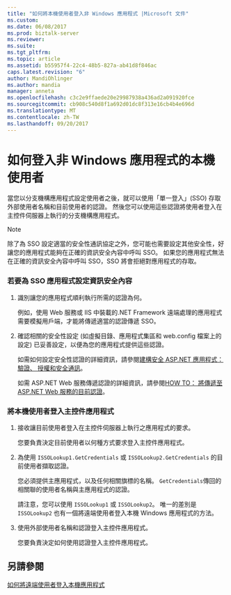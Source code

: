 ```yaml
---
title: "如何將本機使用者登入非 Windows 應用程式 |Microsoft 文件"
ms.custom: 
ms.date: 06/08/2017
ms.prod: biztalk-server
ms.reviewer: 
ms.suite: 
ms.tgt_pltfrm: 
ms.topic: article
ms.assetid: b55957f4-22c4-48b5-827a-ab41d8f846ac
caps.latest.revision: "6"
author: MandiOhlinger
ms.author: mandia
manager: anneta
ms.openlocfilehash: c3c2e9ffaede20e29987938a436ad2a091920fce
ms.sourcegitcommit: cb908c540d8f1a692d01dc8f313e16cb4b4e696d
ms.translationtype: MT
ms.contentlocale: zh-TW
ms.lasthandoff: 09/20/2017
---
```

# <a name="how-to-log-a-local-user-on-to-a-non-windows-application"></a>如何登入非 Windows 應用程式的本機使用者
當您以分支機構應用程式設定使用者之後，就可以使用「單一登入」(SSO) 存取外部使用者名稱和目前使用者的認證。 然後您可以使用這些認證將使用者登入在主控件伺服器上執行的分支機構應用程式。  
  
> [!NOTE]
>  除了為 SSO 設定適當的安全性通訊協定之外，您可能也需要設定其他安全性，好讓您的應用程式能夠在正確的資訊安全內容中呼叫 SSO。 如果您的應用程式無法在正確的資訊安全內容中呼叫 SSO，SSO 將會拒絕對應用程式的存取。  
  
### <a name="to-set-the-security-context-for-an-sso-application"></a>若要為 SSO 應用程式設定資訊安全內容  
  
1.  識別讓您的應用程式順利執行所需的認證為何。  
  
     例如，使用 Web 服務或 IIS 中裝載的.NET Framework 遠端處理的應用程式需要模擬用戶端，才能將傳遞適當的認證傳遞 SSO。  
  
2.  確認相關的安全性設定 (如虛擬目錄、應用程式集區和 web.config 檔案上的設定) 已妥善設定，以便為您的應用程式提供這些認證。  
  
     如需如何設定安全性認證的詳細資訊，請參閱[建構安全 ASP.NET 應用程式： 驗證、 授權和安全通訊](http://go.microsoft.com/fwlink/?LinkId=193906)。  
  
     如需 ASP.NET Web 服務傳遞認證的詳細資訊，請參閱[HOW TO： 將傳遞至 ASP.NET Web 服務的目前認證](http://go.microsoft.com/fwlink/?LinkId=193907)。  
  
### <a name="to-log-a-local-user-on-to-a-host-application"></a>將本機使用者登入主控件應用程式  
  
1.  接收讓目前使用者登入在主控件伺服器上執行之應用程式的要求。  
  
     您要負責決定目前使用者以何種方式要求登入主控件應用程式。  
  
2.  為使用 `ISSOLookup1.GetCredentials` 或 `ISSOLookup2.GetCredentials` 的目前使用者擷取認證。  
  
     您必須提供主應用程式，以及任何相關旗標的名稱。 `GetCredentials`傳回的相關聯的使用者名稱與主應用程式的認證。  
  
     請注意，您可以使用 `ISSOLookup1` 或 `ISSOLookup2`。 唯一的差別是 `ISSOLookup2` 也有一個將遠端使用者登入本機 Windows 應用程式的方法。  
  
3.  使用外部使用者名稱和認證登入主控件應用程式。  
  
     您要負責決定如何使用認證登入主控件應用程式。  
  
## <a name="see-also"></a>另請參閱  
 [如何將遠端使用者登入本機應用程式](../core/how-to-log-a-remote-user-on-to-a-local-application.md)